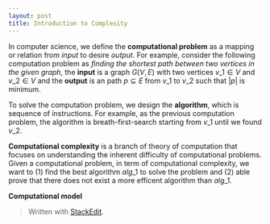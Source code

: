 ```yaml
---
layout: post
title: Introduction to Complexity
---
```


In computer science, we define the **computational problem** as a mapping or relation from *input* to desire *output*. For example, consider the following computation problem as *finding the shortest path between two vertices in the given graph*, the **input** is a graph $G(V, E)$ with two vertices $v\_1 \in V$ and $v\_2 \in V$ and the **output** is an path $p \subseteq E$ from $v\_1$ to $v\_2$ such that $|p|$ is minimum.  

To solve the computation problem, we design the **algorithm**, which is sequence of instructions. For example, as the previous computation problem,  the algorithm is breath-first-search starting from $v\_1$ until we found $v\_2$.

**Computational complexity** is a branch of theory of computation that focuses on understanding the inherent difficulty of computational problems. Given a computational problem, in term of computational complexity, we want to (1) find the best algorithm $alg\_1$ to solve the problem and (2) able prove that there does not exist a more efficent algorithm than $alg\_1$.

**Computational model** 

> Written with [StackEdit](https://stackedit.io/).